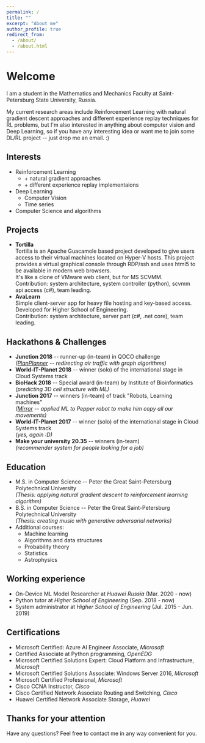 ```yaml
---
permalink: /
title: ""
excerpt: "About me"
author_profile: true
redirect_from: 
  - /about/
  - /about.html
---
```


# Welcome

I am a student in the Mathematics and Mechanics Faculty at Saint-Petersburg State University, Russia. 

My current research areas include Reinforcement Learning with natural gradient descent approaches and different experience replay techniques for RL problems, but I'm also interested in anything about computer vision and Deep Learning, so if you have any interesting idea or want me to join some DL/RL project -- just drop me an email. :)

## Interests

* Reinforcement Learning
  * \+ natural gradient approaches
  * \+ different experience replay implementaions
* Deep Learning
  * Computer Vision
  * Time series
* Computer Science and algorithms

## Projects

* **Tortilla**  
  Tortilla is an Apache Guacamole based project developed to give users access to their virtual machines located on Hyper-V hosts. This project provides a virtual graphical console through RDP/ssh and uses html5 to be available in modern web browsers.  
  It's like a clone of VMware web client, but for MS SCVMM.  
  Contribution: system architecture, system controller (python), scvmm api access (c#), team leading.
* **AvaLearn**  
  Simple client-server app for heavy file hosting and key-based access. Developed for Higher School of Engineering.  
  Contribution: system architecture, server part (c#, .net core), team leading.

## Hackathons & Challenges

* **Junction 2018** -- runner-up (in-team) in QOCO challenge  
  *([PlanPlanner](https://projects.hackjunction.com/projects/junction-2018/5bf841e36a75040015931a95) -- redirecting air traffic with graph algorithms)*
* **World-IT-Planet 2018** -- winner (solo) of the international stage in Cloud Systems track
* **BioHack 2018** -- Special award (in-team) by Institute of Bioinformatics  
  *(predicting 3D cell structure with ML)*
* **Junction 2017** -- winners (in-team) of track "Robots, Learning machines"  
  *([Mirror](https://devpost.com/software/mirr-wait-for-it-or) -- applied ML to Pepper robot to make him copy all our movements)*
* **World-IT-Planet 2017** -- winner (solo) of the international stage in Cloud Systems track  
  *(yes, again :D)*
* **Make your university 20.35** -- winners (in-team)  
  *(recommender system for people looking for a job)*

## Education
 
* M.S. in Computer Science -- Peter the Great Saint-Petersburg Polytechnical University  
  *(Thesis: applying natural gradient descent to reinforcement learning algorithm)*
* B.S. in Computer Science -- Peter the Great Saint-Petersburg Polytechnical University  
  *(Thesis: creating music with generative adversarial networks)*
* Additional courses:
  * Machine learning
  * Algorithms and data structures
  * Probability theory
  * Statistics
  * Astrophysics
  
## Working experience

* On-Device ML Model Researcher at *Huawei Russia* (Mar. 2020 - now)
* Python tutor at *Higher School of Engineering* (Sep. 2018 - now)
* System administrator at *Higher School of Engineering* (Jul. 2015 - Jun. 2019)

## Certifications

* Microsoft Certified: Azure AI Engineer Associate, *Microsoft*
* Certified Associate at Python programming, *OpenEDG*
* Microsoft Certified Solutions Expert: Cloud Platform and Infrastructure, *Microsoft*
* Microsoft Certified Solutions Associate: Windows Server 2016, *Microsoft*
* Microsoft Certified Professional, *Microsoft*
* Cisco CCNA Instructor, *Cisco*
* Cisco Certified Network Associate Routing and Switching, *Cisco*
* Huawei Certified Network Associate Storage, *Huawei*

## Thanks for your attention

Have any questions? Feel free to contact me in any way convenient for you.
